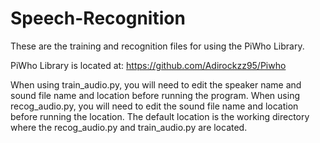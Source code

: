 # Speech-Recognition

These are the training and recognition files for using the PiWho Library.

PiWho Library is located at:  https://github.com/Adirockzz95/Piwho

When using train_audio.py, you will need to edit the speaker name and sound file name and  location before running the program.
When using recog_audio.py, you will need to edit the sound file name and  location before running the location.
The default location is the working directory where the recog_audio.py and train_audio.py are located.
